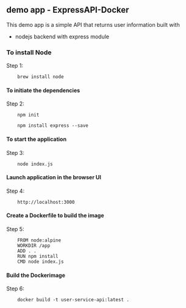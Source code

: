 

## demo app - ExpressAPI-Docker



This demo app is a simple API that returns user information built with 

- nodejs backend with express module

### To install Node

Step 1:

        brew install node 


#### To initiate the dependencies

Step 2:

        npm init
        
        npm install express --save
         
    

#### To start the application

Step 3:

        node index.js

#### Launch application in the browser UI

Step 4:

        http://localhost:3000


#### Create a Dockerfile to build the image

Step 5:

        FROM node:alpine
        WORKDIR /app
        ADD . .
        RUN npm install
        CMD node index.js

#### Build the Dockerimage

Step 6:

        docker build -t user-service-api:latest .

